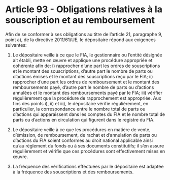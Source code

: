 # Article 93 - Obligations relatives à la souscription et au remboursement


Afin de se conformer à ses obligations au titre de l’article 21, paragraphe 9, point a), de la directive 2011/61/UE, le dépositaire répond aux exigences suivantes:

1) Le dépositaire veille à ce que le FIA, le gestionnaire ou l’entité désignée ait établi, mette en œuvre et applique une procédure appropriée et cohérente afin de: i) rapprocher d’une part les ordres de souscriptions et le montant des souscriptions, d’autre part le nombre de parts ou d’actions émises et le montant des souscriptions reçu par le FIA; ii) rapprocher d’une part les ordres de remboursement et le montant des remboursements payé, d’autre part le nombre de parts ou d’actions annulées et le montant des remboursements payé par le FIA; iii) vérifier régulièrement que la procédure de rapprochement est appropriée. Aux fins des points i), ii) et iii), le dépositaire vérifie régulièrement, en particulier, la correspondance entre le nombre total de parts ou d’actions qui apparaissent dans les comptes du FIA et le nombre total de parts ou d’actions en circulation qui figurent dans le registre du FIA.

2) Le dépositaire veille à ce que les procédures en matière de vente, d’émission, de remboursement, de rachat et d’annulation de parts ou d’actions du FIA soient conformes au droit national applicable ainsi qu’au règlement du fonds ou à ses documents constitutifs; il s’en assure régulièrement et vérifie que ces procédures sont effectivement mises en œuvre.

3) La fréquence des vérifications effectuées par le dépositaire est adaptée à la fréquence des souscriptions et des remboursements.
